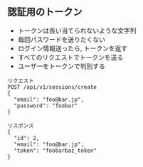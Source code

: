 ## 認証用のトークン

* トークンは長い当てられないような文字列
* 毎回パスワードを送りたくない
* ログイン情報送ったら, トークンを返す
* すべてのリクエストでトークンを送る
* ユーザ一をトークンで判別する



```
リクエスト
POST /api/v1/sessions/create
{
  "email": "foo@bar.jp",
  "password": "foobar"
}

リスポンス
{
  "id": 2,
  "email": "foo@bar.jp",
  "token": "foobarbaz_token"
}
```

